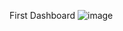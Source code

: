 First Dashboard
![image](https://user-images.githubusercontent.com/56845008/211799267-054f6322-39bc-4472-a6dc-240bbd708f63.png)
